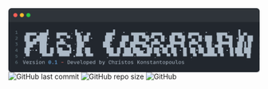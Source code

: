 <img align="center" src=".github/banner.png" alt="banner">
<span>
<img alt="GitHub last commit" src="https://img.shields.io/github/last-commit/xriskon/Plex-Media-Manager">
<img alt="GitHub repo size" src="https://img.shields.io/github/repo-size/xriskon/Plex-Media-Manager
">
<img alt="GitHub" src="https://img.shields.io/github/license/xriskon/Plex-Media-Manager
">
</span>
